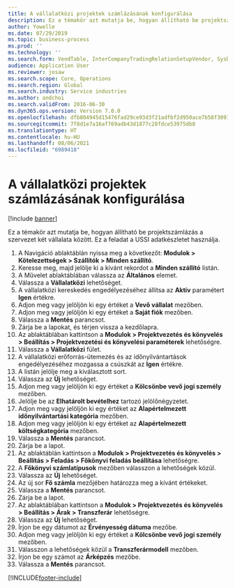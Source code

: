 ```yaml
---
title: A vállalatközi projektek számlázásának konfigurálása
description: Ez a témakör azt mutatja be, hogyan állítható be projektszámlázás a szervezet két vállalata között.
author: Yowelle
ms.date: 07/29/2019
ms.topic: business-process
ms.prod: ''
ms.technology: ''
ms.search.form: VendTable, InterCompanyTradingRelationSetupVendor, SysDataAreaSelectLookup, ProjParameters, ProjPosting, ProjTransferPrice
audience: Application User
ms.reviewer: josaw
ms.search.scope: Core, Operations
ms.search.region: Global
ms.search.industry: Service industries
ms.author: andchoi
ms.search.validFrom: 2016-06-30
ms.dyn365.ops.version: Version 7.0.0
ms.openlocfilehash: dfb804945d15476fad29ce93d3f21adfbf2d950ace7b58f30911b36e494ff0c1
ms.sourcegitcommit: 7f8d1e7a16af769adb43d1877c28fdce53975db8
ms.translationtype: HT
ms.contentlocale: hu-HU
ms.lasthandoff: 08/06/2021
ms.locfileid: "6989418"
---
```

# <a name="configure-intercompany-project-invoicing"></a>A vállalatközi projektek számlázásának konfigurálása

[!include [banner](../../includes/banner.md)]

Ez a témakör azt mutatja be, hogyan állítható be projektszámlázás a szervezet két vállalata között. Ez a feladat a USSI adatkészletet használja.

1. A Navigáció ablaktáblán nyissa meg a következőt: **Modulok > Kötelezettségek > Szállítók > Minden szállító**.
2. Keresse meg, majd jelölje ki a kívánt rekordot a **Minden szállító** listán.
3. A Művelet ablaktáblában válassza az **Általános** elemet.
4. Válassza a **Vállalatközi** lehetőséget.
5. A vállalatközi kereskedés engedélyezéséhez állítsa az **Aktív** paramétert **Igen** értékre.
6. Adjon meg vagy jelöljön ki egy értéket a **Vevő vállalat** mezőben.
7. Adjon meg vagy jelöljön ki egy értéket a **Saját fiók** mezőben.
8. Válassza a **Mentés** parancsot.
9. Zárja be a lapokat, és térjen vissza a kezdőlapra.
10. Az ablaktáblában kattintson a **Modulok > Projektvezetés és könyvelés > Beállítás > Projektvezetési és könyvelési paraméterek** lehetőségre.
11. Válassza a **Vállalatközi** fület.
12. A vállalatközi erőforrás-ütemezés és az időnyilvántartások engedélyezéséhez mozgassa a csúszkát az **Igen** értékre.
13. A listán jelölje meg a kiválasztott sort.
14. Válassza az **Új** lehetőséget.
15. Adjon meg vagy jelöljön ki egy értéket a **Kölcsönbe vevő jogi személy** mezőben.
16. Jelölje be az **Elhatárolt bevételhez** tartozó jelölőnégyzetet.
17. Adjon meg vagy jelöljön ki egy értéket az **Alapértelmezett időnyilvántartási kategória** mezőben.
18. Adjon meg vagy jelöljön ki egy értéket az **Alapértelmezett költségkategória** mezőben.
19. Válassza a **Mentés** parancsot.
20. Zárja be a lapot.
21. Az ablaktáblán kattintson a **Modulok > Projektvezetés és könyvelés > Beállítás > Feladás > Főkönyvi feladás beállítása** lehetőségre.
22. A **Főkönyvi számlatípusok** mezőben válasszon a lehetőségek közül.
23. Válassza az **Új** lehetőséget.
24. Az új sor **Fő számla** mezőjében határozza meg a kívánt értékeket.
25. Válassza a **Mentés** parancsot.
26. Zárja be a lapot.
27. Az ablaktáblában kattintson a **Modulok > Projektvezetés és könyvelés > Beállítás > Árak > Transzferár** lehetőségre.
28. Válassza az **Új** lehetőséget.
29. Írjon be egy dátumot az **Érvényesség dátuma** mezőbe.
30. Adjon meg vagy jelöljön ki egy értéket a **Kölcsönbe vevő jogi személy** mezőben.
31. Válasszon a lehetőségek közül a **Transzferármodell** mezőben.
32. Írjon be egy számot az **Árképzés** mezőbe.
33. Válassza a **Mentés** parancsot.



[!INCLUDE[footer-include](../../includes/footer-banner.md)]